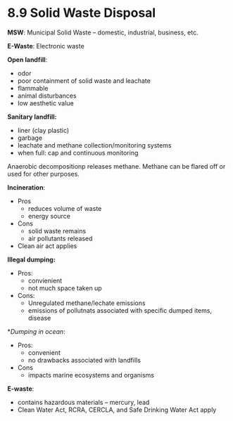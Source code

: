# 8.9 Solid Waste Disposal
**MSW**: Municipal Solid Waste – domestic, industrial, business, etc.

**E-Waste**: Electronic waste

**Open landfill**:
- odor
- poor containment of solid waste and leachate
- flammable 
- animal disturbances
- low aesthetic value

**Sanitary landfill:** 
- liner (clay plastic)
- garbage
- leachate and methane collection/monitoring systems
- when full: cap and continuous monitoring

Anaerobic decompositionp releases methane. Methane can be flared off or used for other purposes.

**Incineration**: 
- Pros
	- reduces volume of waste
	- energy source
- Cons
	- solid waste remains
	- air pollutants released
- Clean air act applies

**Illegal dumping:**
- Pros: 
	- convienient
	- not much space taken up
- Cons:
	- Unregulated methane/lechate emissions
	- emissions of pollutnats associated with specific dumped items, disease

**Dumping in ocean*:
- Pros:
	- convenient 
	- no drawbacks associated with landfills
- Cons
	- impacts marine ecosystems and organisms

**E-waste**:
- contains hazardous materials – mercury, lead
- Clean Water Act, RCRA, CERCLA, and Safe Drinking Water Act apply